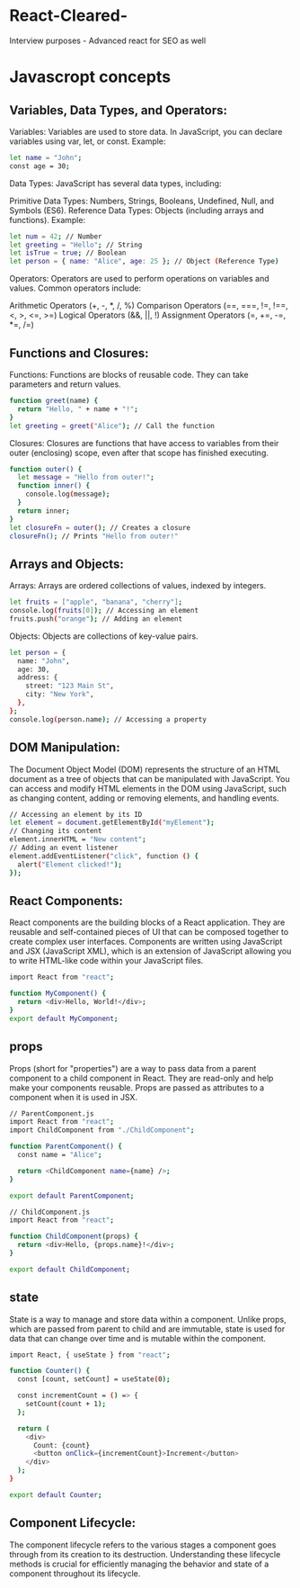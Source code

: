 # React-Cleared-
Interview purposes - Advanced react for SEO as well


# Javascropt concepts
## Variables, Data Types, and Operators:

Variables: Variables are used to store data. In JavaScript, you can declare variables using var, let, or const.
Example:
```bash
let name = "John";
const age = 30;
```

Data Types: JavaScript has several data types, including:

Primitive Data Types: Numbers, Strings, Booleans, Undefined, Null, and Symbols (ES6).
Reference Data Types: Objects (including arrays and functions).
Example:
```bash
let num = 42; // Number
let greeting = "Hello"; // String
let isTrue = true; // Boolean
let person = { name: "Alice", age: 25 }; // Object (Reference Type)
```

Operators: Operators are used to perform operations on variables and values. Common operators include:

Arithmetic Operators (+, -, *, /, %)
Comparison Operators (==, ===, !=, !==, <, >, <=, >=)
Logical Operators (&&, ||, !)
Assignment Operators (=, +=, -=, *=, /=)

## Functions and Closures:

Functions: Functions are blocks of reusable code. They can take parameters and return values.
```bash
function greet(name) {
  return "Hello, " + name + "!";
}
let greeting = greet("Alice"); // Call the function
```

Closures: Closures are functions that have access to variables from their outer (enclosing) scope, even after that scope has finished executing.

```bash
function outer() {
  let message = "Hello from outer!";
  function inner() {
    console.log(message);
  }
  return inner;
}
let closureFn = outer(); // Creates a closure
closureFn(); // Prints "Hello from outer!"

```


## Arrays and Objects:
Arrays: Arrays are ordered collections of values, indexed by integers.
```bash
let fruits = ["apple", "banana", "cherry"];
console.log(fruits[0]); // Accessing an element
fruits.push("orange"); // Adding an element
```
Objects: Objects are collections of key-value pairs.
```bash
let person = {
  name: "John",
  age: 30,
  address: {
    street: "123 Main St",
    city: "New York",
  },
};
console.log(person.name); // Accessing a property
```
## DOM Manipulation:
The Document Object Model (DOM) represents the structure of an HTML document as a tree of objects that can be manipulated with JavaScript.
You can access and modify HTML elements in the DOM using JavaScript, such as changing content, adding or removing elements, and handling events.

```bash
// Accessing an element by its ID
let element = document.getElementById("myElement");
// Changing its content
element.innerHTML = "New content";
// Adding an event listener
element.addEventListener("click", function () {
  alert("Element clicked!");
});
```

## React Components:
React components are the building blocks of a React application. They are reusable and self-contained pieces of UI that can be composed together to create complex user interfaces. Components are written using JavaScript and JSX (JavaScript XML), which is an extension of JavaScript allowing you to write HTML-like code within your JavaScript files.

```bash
import React from "react";

function MyComponent() {
  return <div>Hello, World!</div>;
}
export default MyComponent;
```

## props
Props (short for "properties") are a way to pass data from a parent component to a child component in React. They are read-only and help make your components reusable. Props are passed as attributes to a component when it is used in JSX.

```bash
// ParentComponent.js
import React from "react";
import ChildComponent from "./ChildComponent";

function ParentComponent() {
  const name = "Alice";

  return <ChildComponent name={name} />;
}

export default ParentComponent;

// ChildComponent.js
import React from "react";

function ChildComponent(props) {
  return <div>Hello, {props.name}!</div>;
}

export default ChildComponent;
```

## state
State is a way to manage and store data within a component. Unlike props, which are passed from parent to child and are immutable, state is used for data that can change over time and is mutable within the component. 

```bash
import React, { useState } from "react";

function Counter() {
  const [count, setCount] = useState(0);

  const incrementCount = () => {
    setCount(count + 1);
  };

  return (
    <div>
      Count: {count}
      <button onClick={incrementCount}>Increment</button>
    </div>
  );
}

export default Counter;
```

## Component Lifecycle:
The component lifecycle refers to the various stages a component goes through from its creation to its destruction. Understanding these lifecycle methods is crucial for efficiently managing the behavior and state of a component throughout its lifecycle.













